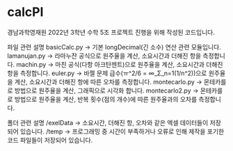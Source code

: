 # calcPI

경남과학영재원 2022년 3학년 수학 5조 프로젝트 진행을 위해 작성된 코드입니다.

파일 관련 설명
basicCalc.py -> 기본 longDecimal(긴 소수) 연산 관련 모듈입니다.
lamanujan.py -> 라마누잔 공식으로 원주율을 계산, 소요시간과 더해진 항을 측정합니다.
machin.py -> 마친 공식(다항 아크탄젠트)으로 원주율을 계산, 소요시간과 더해진 항을 측정합니다.
euler.py -> 바젤 문제 급수(ㅠ^2/6 = ∞_Σ_n=1(1/n^2))으로 원주율을 계산, 소요시간과 더해진 항에 따른 오차를 측정합니다.
montecarlo.py -> 몬테카를로 방법으로 원주율을 계산, 그래픽으로 시각화 합니다.
montecarlo2.py -> 몬테카를로 방법으로 원주율을 계산, 반복 횟수(점의 개수)에 따른 원주율과의 오차를 측정합니다.

폴더 관련 설명
/exelData -> 소요시간, 더해진 항, 오차와 같은 엑셀 데이터들이 저장되어 있습니다.
/temp -> 프로그래밍 중 시간이 부족하거나 오류로 인해 제작을 포기한 코드 파일들이 저장되어 있습니다.